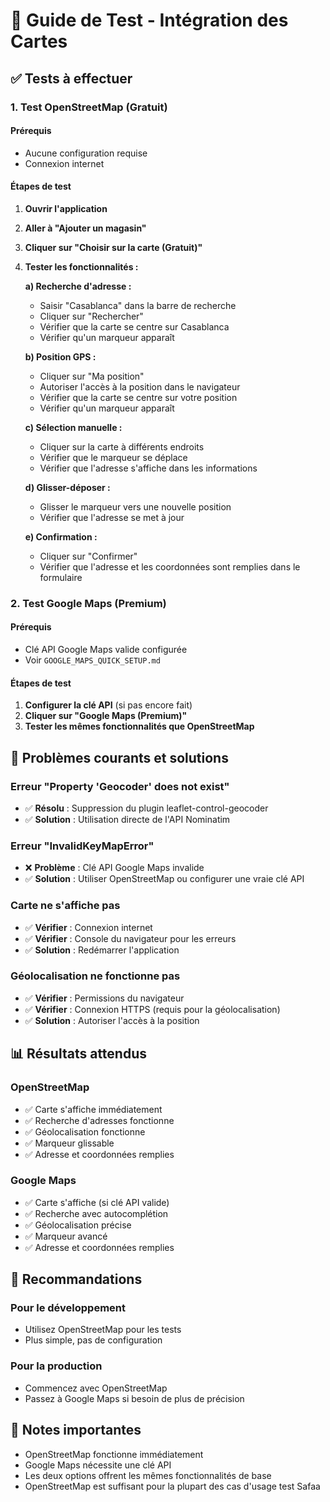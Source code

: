 # 🧪 Guide de Test - Intégration des Cartes

## ✅ Tests à effectuer

### 1. Test OpenStreetMap (Gratuit)

#### Prérequis

- Aucune configuration requise
- Connexion internet

#### Étapes de test

1. **Ouvrir l'application**
2. **Aller à "Ajouter un magasin"**
3. **Cliquer sur "Choisir sur la carte (Gratuit)"**
4. **Tester les fonctionnalités :**

   **a) Recherche d'adresse :**

   - Saisir "Casablanca" dans la barre de recherche
   - Cliquer sur "Rechercher"
   - Vérifier que la carte se centre sur Casablanca
   - Vérifier qu'un marqueur apparaît

   **b) Position GPS :**

   - Cliquer sur "Ma position"
   - Autoriser l'accès à la position dans le navigateur
   - Vérifier que la carte se centre sur votre position
   - Vérifier qu'un marqueur apparaît

   **c) Sélection manuelle :**

   - Cliquer sur la carte à différents endroits
   - Vérifier que le marqueur se déplace
   - Vérifier que l'adresse s'affiche dans les informations

   **d) Glisser-déposer :**

   - Glisser le marqueur vers une nouvelle position
   - Vérifier que l'adresse se met à jour

   **e) Confirmation :**

   - Cliquer sur "Confirmer"
   - Vérifier que l'adresse et les coordonnées sont remplies dans le formulaire

### 2. Test Google Maps (Premium)

#### Prérequis

- Clé API Google Maps valide configurée
- Voir `GOOGLE_MAPS_QUICK_SETUP.md`

#### Étapes de test

1. **Configurer la clé API** (si pas encore fait)
2. **Cliquer sur "Google Maps (Premium)"**
3. **Tester les mêmes fonctionnalités que OpenStreetMap**

## 🐛 Problèmes courants et solutions

### Erreur "Property 'Geocoder' does not exist"

- ✅ **Résolu** : Suppression du plugin leaflet-control-geocoder
- ✅ **Solution** : Utilisation directe de l'API Nominatim

### Erreur "InvalidKeyMapError"

- ❌ **Problème** : Clé API Google Maps invalide
- ✅ **Solution** : Utiliser OpenStreetMap ou configurer une vraie clé API

### Carte ne s'affiche pas

- ✅ **Vérifier** : Connexion internet
- ✅ **Vérifier** : Console du navigateur pour les erreurs
- ✅ **Solution** : Redémarrer l'application

### Géolocalisation ne fonctionne pas

- ✅ **Vérifier** : Permissions du navigateur
- ✅ **Vérifier** : Connexion HTTPS (requis pour la géolocalisation)
- ✅ **Solution** : Autoriser l'accès à la position

## 📊 Résultats attendus

### OpenStreetMap

- ✅ Carte s'affiche immédiatement
- ✅ Recherche d'adresses fonctionne
- ✅ Géolocalisation fonctionne
- ✅ Marqueur glissable
- ✅ Adresse et coordonnées remplies

### Google Maps

- ✅ Carte s'affiche (si clé API valide)
- ✅ Recherche avec autocomplétion
- ✅ Géolocalisation précise
- ✅ Marqueur avancé
- ✅ Adresse et coordonnées remplies

## 🎯 Recommandations

### Pour le développement

- Utilisez OpenStreetMap pour les tests
- Plus simple, pas de configuration

### Pour la production

- Commencez avec OpenStreetMap
- Passez à Google Maps si besoin de plus de précision

## 📝 Notes importantes

- OpenStreetMap fonctionne immédiatement
- Google Maps nécessite une clé API
- Les deux options offrent les mêmes fonctionnalités de base
- OpenStreetMap est suffisant pour la plupart des cas d'usage
test Safaa